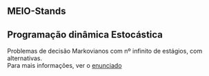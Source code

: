 ## MEIO-Stands
<h2>Programação dinâmica Estocástica</h2>

Problemas de decisão  Markovianos com nº infinito de estágios, com alternativas.<br/>
Para mais informações, ver o <a href="https://github.com/rafael4512/MEIO-Stands/blob/master/Enunciado/miei_meio_tp1.pdf">enunciado</a>


